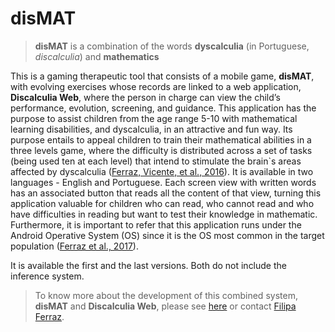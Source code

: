 # disMAT

>**disMAT** is a combination of the words **dyscalculia** (in Portuguese, *discalculia*) and **mathematics**

This is a gaming therapeutic tool that consists of a mobile game, **disMAT**, with evolving exercises whose records are linked to a web application, **Discalculia Web**, where the person in charge can view the child’s performance, evolution, screening, and guidance.
This application has the purpose to assist children from the age range 5-10 with mathematical learning disabilities, and dyscalculia, in an attractive and fun way.
Its purpose entails to appeal children to train their mathematical abilities in a three levels game, where the difficulty is distributed across a set of tasks (being used ten at each level) that intend to stimulate the brain`s areas affected by dyscalculia ([Ferraz, Vicente, et al., 2016](https://doi.org/10.13052/jsn2445-9739.2016.004)).
It is available in two languages - English and Portuguese. Each screen view with written words has an associated button that reads all the content of that view, turning this application valuable for children who can read, who cannot read and who have difficulties in reading but want to test their knowledge in mathematic. Furthermore, it is important to refer that this application runs under the Android Operative System (OS) since it is the OS most common in the target population ([Ferraz et al., 2017](https://doi.org/10.1007/978-3-319-56538-5_25)).

It is available the first and the last versions. Both do not include the inference system.

>To know more about the development of this combined system, **disMAT** and **Discalculia Web**, please see [here](tobedisclosed) or contact [Filipa Ferraz](filipatferraz@gmail.com).
